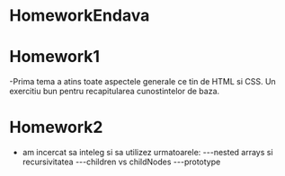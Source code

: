 # HomeworkEndava

# Homework1

-Prima tema a atins toate aspectele generale ce tin de HTML si CSS. Un exercitiu bun pentru recapitularea cunostintelor de baza.

# Homework2
- am incercat sa inteleg si sa utilizez urmatoarele:
---nested arrays si recursivitatea
---children vs childNodes
---prototype